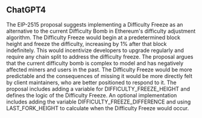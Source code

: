 ## ChatGPT4

The EIP-2515 proposal suggests implementing a Difficulty Freeze as an alternative to the current Difficulty Bomb in Ethereum's difficulty adjustment algorithm. The Difficulty Freeze would begin at a predetermined block height and freeze the difficulty, increasing by 1% after that block indefinitely. This would incentivize developers to upgrade regularly and require any chain split to address the difficulty freeze. The proposal argues that the current difficulty bomb is complex to model and has negatively affected miners and users in the past. The Difficulty Freeze would be more predictable and the consequences of missing it would be more directly felt by client maintainers, who are better positioned to respond to it. The proposal includes adding a variable for DIFFICULTY_FREEZE_HEIGHT and defines the logic of the Difficulty Freeze. An optional implementation includes adding the variable DIFFICULTY_FREEZE_DIFFERENCE and using LAST_FORK_HEIGHT to calculate when the Difficulty Freeze would occur.
